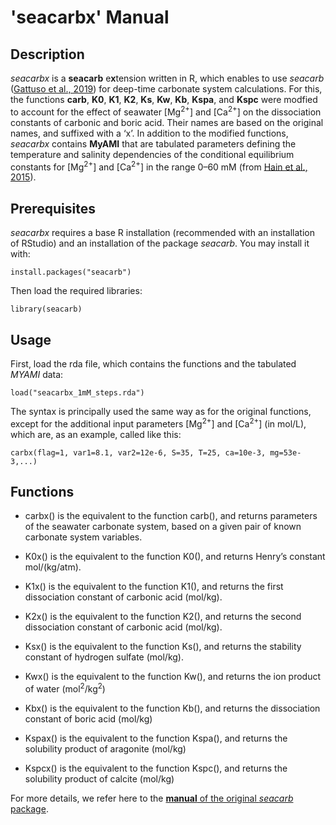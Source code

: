 
# 'seacarbx' Manual

## Description
*seacarbx* is a **seacarb** e**x**tension written in R, which enables to use *seacarb* ([Gattuso et al., 2019](http://CRAN.R-project.org/package=seacarb)) for deep-time carbonate system calculations. For this, the functions **carb**, **K0**, **K1**, **K2**, **Ks**, **Kw**, **Kb**, **Kspa**, and **Kspc** were modfied to account for the effect of seawater [Mg<sup>2+</sup>] and [Ca<sup>2+</sup>] on the dissociation constants of carbonic and boric acid. Their names are based on the original names, and suffixed with a ‘x’. In addition to the modified functions, *seacarbx* contains **MyAMI** that are tabulated parameters defining the temperature and salinity dependencies of the conditional equilibrium constants for [Mg<sup>2+</sup>] and [Ca<sup>2+</sup>] in the range 0–60 mM (from [Hain et al., 2015](http://dx.doi.org/10.1002/2014GB004986)).


## Prerequisites
*seacarbx* requires a base R installation (recommended with an installation of RStudio) and an installation of the package *seacarb*. You may install it with:

```{undefined}
install.packages("seacarb")
```

Then load the required libraries:
```{undefined}
library(seacarb)
```

## Usage
First, load the rda file, which contains the functions and the tabulated *MYAMI* data:
```{undefined}
load("seacarbx_1mM_steps.rda")
```
The syntax is principally used the same way as for the original functions, except for the additional input parameters [Mg<sup>2+</sup>] and [Ca<sup>2+</sup>] (in mol/L), which are, as an example, called like this:
```{undefined}
carbx(flag=1, var1=8.1, var2=12e-6, S=35, T=25, ca=10e-3, mg=53e-3,...)
```

## Functions
- carbx() is the equivalent to the function carb(), and returns parameters of the seawater carbonate system, based on a given pair of known carbonate system variables.

- K0x() is the equivalent to the function K0(), and returns Henry’s constant mol/(kg/atm).

- K1x() is the equivalent to the function K1(), and returns the first dissociation constant of carbonic acid (mol/kg).

- K2x() is the equivalent to the function K2(), and returns the second dissociation constant of carbonic acid (mol/kg).

- Ksx() is the equivalent to the function Ks(), and returns the stability constant of hydrogen sulfate (mol/kg).

- Kwx() is the equivalent to the function Kw(), and returns the ion product of water (mol<sup>2</sup>/kg<sup>2</sup>)

- Kbx() is the equivalent to the function Kb(), and returns the dissociation constant of boric acid (mol/kg)

- Kspax() is the equivalent to the function Kspa(), and returns the solubility product of aragonite (mol/kg)

- Kspcx() is the equivalent to the function Kspc(), and returns the solubility product of calcite (mol/kg)

For more details, we refer here to the [**manual** of the original *seacarb* package](https://cran.r-project.org/web/packages/seacarb/seacarb.pdf).

<br><br>
